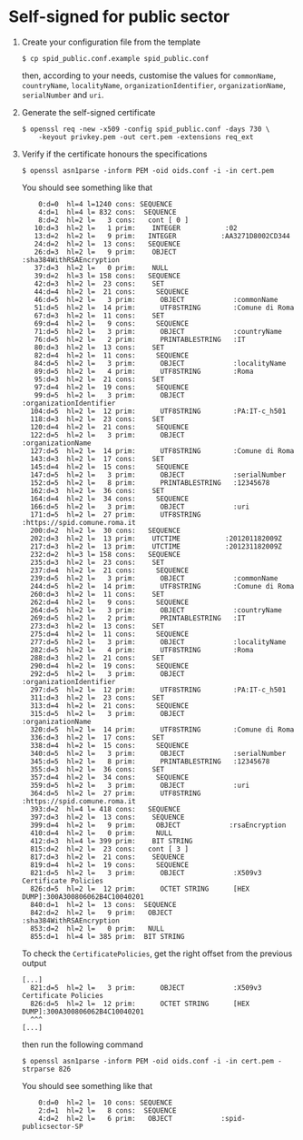 # Self-signed for public sector

1.  Create your configuration file from the template

        $ cp spid_public.conf.example spid_public.conf

    then, according to your needs,  customise the values for `commonName`,
    `countryName`, `localityName`, `organizationIdentifier`, `organizationName`,
    `serialNumber` and `uri`.

2.  Generate the self-signed certificate

        $ openssl req -new -x509 -config spid_public.conf -days 730 \
            -keyout privkey.pem -out cert.pem -extensions req_ext

3.  Verify if the certificate honours the specifications

        $ openssl asn1parse -inform PEM -oid oids.conf -i -in cert.pem

    You should see something like that

            0:d=0  hl=4 l=1240 cons: SEQUENCE          
            4:d=1  hl=4 l= 832 cons:  SEQUENCE          
            8:d=2  hl=2 l=   3 cons:   cont [ 0 ]        
           10:d=3  hl=2 l=   1 prim:    INTEGER           :02
           13:d=2  hl=2 l=   9 prim:   INTEGER           :AA3271D8002CD344
           24:d=2  hl=2 l=  13 cons:   SEQUENCE          
           26:d=3  hl=2 l=   9 prim:    OBJECT            :sha384WithRSAEncryption
           37:d=3  hl=2 l=   0 prim:    NULL              
           39:d=2  hl=3 l= 158 cons:   SEQUENCE          
           42:d=3  hl=2 l=  23 cons:    SET               
           44:d=4  hl=2 l=  21 cons:     SEQUENCE          
           46:d=5  hl=2 l=   3 prim:      OBJECT            :commonName
           51:d=5  hl=2 l=  14 prim:      UTF8STRING        :Comune di Roma
           67:d=3  hl=2 l=  11 cons:    SET               
           69:d=4  hl=2 l=   9 cons:     SEQUENCE          
           71:d=5  hl=2 l=   3 prim:      OBJECT            :countryName
           76:d=5  hl=2 l=   2 prim:      PRINTABLESTRING   :IT
           80:d=3  hl=2 l=  13 cons:    SET               
           82:d=4  hl=2 l=  11 cons:     SEQUENCE          
           84:d=5  hl=2 l=   3 prim:      OBJECT            :localityName
           89:d=5  hl=2 l=   4 prim:      UTF8STRING        :Roma
           95:d=3  hl=2 l=  21 cons:    SET               
           97:d=4  hl=2 l=  19 cons:     SEQUENCE          
           99:d=5  hl=2 l=   3 prim:      OBJECT            :organizationIdentifier
          104:d=5  hl=2 l=  12 prim:      UTF8STRING        :PA:IT-c_h501
          118:d=3  hl=2 l=  23 cons:    SET               
          120:d=4  hl=2 l=  21 cons:     SEQUENCE          
          122:d=5  hl=2 l=   3 prim:      OBJECT            :organizationName
          127:d=5  hl=2 l=  14 prim:      UTF8STRING        :Comune di Roma
          143:d=3  hl=2 l=  17 cons:    SET               
          145:d=4  hl=2 l=  15 cons:     SEQUENCE          
          147:d=5  hl=2 l=   3 prim:      OBJECT            :serialNumber
          152:d=5  hl=2 l=   8 prim:      PRINTABLESTRING   :12345678
          162:d=3  hl=2 l=  36 cons:    SET               
          164:d=4  hl=2 l=  34 cons:     SEQUENCE          
          166:d=5  hl=2 l=   3 prim:      OBJECT            :uri
          171:d=5  hl=2 l=  27 prim:      UTF8STRING        :https://spid.comune.roma.it
          200:d=2  hl=2 l=  30 cons:   SEQUENCE          
          202:d=3  hl=2 l=  13 prim:    UTCTIME           :201201182009Z
          217:d=3  hl=2 l=  13 prim:    UTCTIME           :201231182009Z
          232:d=2  hl=3 l= 158 cons:   SEQUENCE          
          235:d=3  hl=2 l=  23 cons:    SET               
          237:d=4  hl=2 l=  21 cons:     SEQUENCE          
          239:d=5  hl=2 l=   3 prim:      OBJECT            :commonName
          244:d=5  hl=2 l=  14 prim:      UTF8STRING        :Comune di Roma
          260:d=3  hl=2 l=  11 cons:    SET               
          262:d=4  hl=2 l=   9 cons:     SEQUENCE          
          264:d=5  hl=2 l=   3 prim:      OBJECT            :countryName
          269:d=5  hl=2 l=   2 prim:      PRINTABLESTRING   :IT
          273:d=3  hl=2 l=  13 cons:    SET               
          275:d=4  hl=2 l=  11 cons:     SEQUENCE          
          277:d=5  hl=2 l=   3 prim:      OBJECT            :localityName
          282:d=5  hl=2 l=   4 prim:      UTF8STRING        :Roma
          288:d=3  hl=2 l=  21 cons:    SET               
          290:d=4  hl=2 l=  19 cons:     SEQUENCE          
          292:d=5  hl=2 l=   3 prim:      OBJECT            :organizationIdentifier
          297:d=5  hl=2 l=  12 prim:      UTF8STRING        :PA:IT-c_h501
          311:d=3  hl=2 l=  23 cons:    SET               
          313:d=4  hl=2 l=  21 cons:     SEQUENCE          
          315:d=5  hl=2 l=   3 prim:      OBJECT            :organizationName
          320:d=5  hl=2 l=  14 prim:      UTF8STRING        :Comune di Roma
          336:d=3  hl=2 l=  17 cons:    SET               
          338:d=4  hl=2 l=  15 cons:     SEQUENCE          
          340:d=5  hl=2 l=   3 prim:      OBJECT            :serialNumber
          345:d=5  hl=2 l=   8 prim:      PRINTABLESTRING   :12345678
          355:d=3  hl=2 l=  36 cons:    SET               
          357:d=4  hl=2 l=  34 cons:     SEQUENCE          
          359:d=5  hl=2 l=   3 prim:      OBJECT            :uri
          364:d=5  hl=2 l=  27 prim:      UTF8STRING        :https://spid.comune.roma.it
          393:d=2  hl=4 l= 418 cons:   SEQUENCE          
          397:d=3  hl=2 l=  13 cons:    SEQUENCE          
          399:d=4  hl=2 l=   9 prim:     OBJECT            :rsaEncryption
          410:d=4  hl=2 l=   0 prim:     NULL              
          412:d=3  hl=4 l= 399 prim:    BIT STRING        
          815:d=2  hl=2 l=  23 cons:   cont [ 3 ]        
          817:d=3  hl=2 l=  21 cons:    SEQUENCE          
          819:d=4  hl=2 l=  19 cons:     SEQUENCE          
          821:d=5  hl=2 l=   3 prim:      OBJECT            :X509v3 Certificate Policies
          826:d=5  hl=2 l=  12 prim:      OCTET STRING      [HEX DUMP]:300A300806062B4C10040201
          840:d=1  hl=2 l=  13 cons:  SEQUENCE          
          842:d=2  hl=2 l=   9 prim:   OBJECT            :sha384WithRSAEncryption
          853:d=2  hl=2 l=   0 prim:   NULL              
          855:d=1  hl=4 l= 385 prim:  BIT STRING

    To check the `CertificatePolicies`, get the right offset from the previous output

        [...]
          821:d=5  hl=2 l=   3 prim:      OBJECT            :X509v3 Certificate Policies
          826:d=5  hl=2 l=  12 prim:      OCTET STRING      [HEX DUMP]:300A300806062B4C10040201
          ^^^
        [...]

    then run the following command
 
        $ openssl asn1parse -inform PEM -oid oids.conf -i -in cert.pem -strparse 826

    You should see something like that

            0:d=0  hl=2 l=  10 cons: SEQUENCE          
            2:d=1  hl=2 l=   8 cons:  SEQUENCE          
            4:d=2  hl=2 l=   6 prim:   OBJECT            :spid-publicsector-SP
